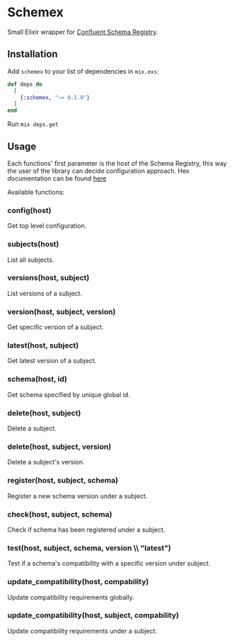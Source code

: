 # Schemex

Small Elixir wrapper for [Confluent Schema Registry](https://github.com/confluentinc/schema-registry).

## Installation

Add `schemex` to your list of dependencies in `mix.exs`:

```elixir
def deps do
  [
    {:schemex, "~> 0.1.0"}
  ]
end
```

Run `mix deps.get`

## Usage

Each functions' first parameter is the host of the Schema Registry, this way the user of the library can decide configuration approach.
Hex documentation can be found [here](https://hexdocs.pm/schemex)

Available functions:

### config(host)
Get top level configuration.

### subjects(host)
List all subjects.

### versions(host, subject)
List versions of a subject.

### version(host, subject, version)
Get specific version of a subject.

### latest(host, subject)
Get latest version of a subject.

### schema(host, id)
Get schema specified by unique global id.

### delete(host, subject)
Delete a subject.

### delete(host, subject, version)
Delete a subject's version.

### register(host, subject, schema)
Register a new schema version under a subject.

### check(host, subject, schema)
Check if schema has been registered under a subject.

### test(host, subject, schema, version \\\ "latest")
Test if a schema's compatibility with a specific version under subject.

### update_compatibility(host, compability)
Update compatibility requirements globally.

### update_compatibility(host, subject, compability)
Update compatibility requirements under a subject.

